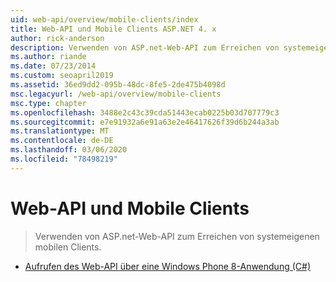```yaml
---
uid: web-api/overview/mobile-clients/index
title: Web-API und Mobile Clients ASP.NET 4. x
author: rick-anderson
description: Verwenden von ASP.net-Web-API zum Erreichen von systemeigenen mobilen Clients.
ms.author: riande
ms.date: 07/23/2014
ms.custom: seoapril2019
ms.assetid: 36ed9dd2-095b-48dc-8fe5-2de475b4098d
msc.legacyurl: /web-api/overview/mobile-clients
msc.type: chapter
ms.openlocfilehash: 3488e2c43c39cda51443ecab0225b03d707779c3
ms.sourcegitcommit: e7e91932a6e91a63e2e46417626f39d6b244a3ab
ms.translationtype: MT
ms.contentlocale: de-DE
ms.lasthandoff: 03/06/2020
ms.locfileid: "78498219"
---
```

# <a name="web-api-and-mobile-clients"></a>Web-API und Mobile Clients

> Verwenden von ASP.net-Web-API zum Erreichen von systemeigenen mobilen Clients.

- [Aufrufen des Web-API über eine Windows Phone 8-Anwendung (C#)](calling-web-api-from-a-windows-phone-8-application.md)
